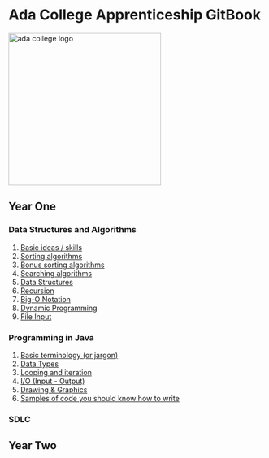 # Ada College Apprenticeship GitBook

<img  
  src="https://github.com/rcsole/apprenticeship/raw/master/book/assets/ada.png"
  height="300"
  width="300"
  alt="ada college logo"
  align="center"
/>

## Year One

### Data Structures and Algorithms
  1. [Basic ideas / skills](year-one/data-structures-and-algorithms/01-basic-ideas.md)
  1. [Sorting algorithms](year-one/data-structures-and-algorithms/02-sorting-algorithms.md)
  1. [Bonus sorting algorithms](year-one/data-structures-and-algorithms/03-bonus-algorithms.md)
  1. [Searching algorithms](year-one/data-structures-and-algorithms/04-searching-algorithms.md)
  1. [Data Structures](year-one/data-structures-and-algorithms/05-data-structures.md)
  1. [Recursion](year-one/data-structures-and-algorithms/06-recursion.md)
  1. [Big-O Notation](year-one/data-structures-and-algorithms/07-big-o-notation.md)
  1. [Dynamic Programming](year-one/data-structures-and-algorithms/08-dynamic-programming.md)
  1. [File Input](year-one/data-structures-and-algorithms/09-file-input.md)

### Programming in Java
  1. [Basic terminology (or jargon)](year-one/programming-in-java/01-basic-terminology.md)
  1. [Data Types](year-one/programming-in-java/02-data-types.md)
  1. [Looping and iteration](year-one/programming-in-java/03-looping-and-iteration.md)
  1. [I/O (Input - Output)](year-one/programming-in-java/04-io-input-and-output.md)
  1. [Drawing & Graphics](year-one/programming-in-java/05-drawing-and-graphics.md)
  1. [Samples of code you should know how to write](year-one/programming-in-java/06-sample-code.md)

### SDLC

## Year Two
